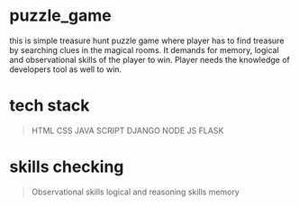 # puzzle_game
this is simple treasure hunt puzzle game where player has to find treasure by searching clues in the magical rooms. It demands for memory, logical and observational skills of the player to win. Player needs the knowledge of developers tool as well to win.
# tech stack
> HTML
> CSS 
> JAVA SCRIPT
> DJANGO
> NODE JS
> FLASK
# skills checking
> Observational skills
> logical and reasoning skills
> memory 
